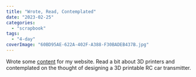 ```yaml
---
title: "Wrote, Read, Contemplated"
date: "2023-02-25"
categories: 
  - "scrapbook"
tags: 
  - "4-day"
coverImage: "60BD95AE-622A-402F-A388-F30BADEB437B.jpg"
---
```

<!--more-->

Wrote some [content](https://shayonkhaled.com/music/) for my website. Read a bit about 3D printers and contemplated on the thought of designing a 3D printable RC car transmitter.
